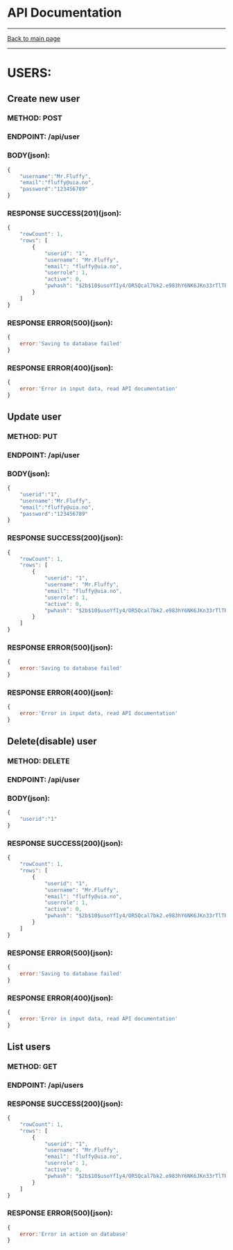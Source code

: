 # API Documentation

---

[Back to main page](https://github.com/iamlost82/MM-200-ToDo-Gruppe-2)

---
# USERS:

## Create new user
### METHOD: POST
### ENDPOINT: /api/user
### BODY(json):
```javascript
{
    "username":"Mr.Fluffy",
    "email":"fluffy@uia.no",
    "password":"123456789"
}
```
### RESPONSE SUCCESS(201)(json):
```javascript
{
	"rowCount": 1,
	"rows": [
		{
			"userid": "1",
			"username": "Mr.Fluffy",
			"email": "fluffy@uia.no",
			"userrole": 1,
			"active": 0,
			"pwhash": "$2b$10$usoYfIy4/OR5Qcal7bk2.e983hY6NK6JKn33rTlTRqFOJFDYooBeu"
		}
	]
}
```
### RESPONSE ERROR(500)(json):
```javascript
{
	error:'Saving to database failed'
}
```
### RESPONSE ERROR(400)(json):
```javascript
{
	error:'Error in input data, read API documentation'
}
```

## Update user
### METHOD: PUT
### ENDPOINT: /api/user
### BODY(json):
```javascript
{
    "userid":"1",
    "username":"Mr.Fluffy",
    "email":"fluffy@uia.no",
    "password":"123456789"
}
```
### RESPONSE SUCCESS(200)(json):
```javascript
{
	"rowCount": 1,
	"rows": [
		{
			"userid": "1",
			"username": "Mr.Fluffy",
			"email": "fluffy@uia.no",
			"userrole": 1,
			"active": 0,
			"pwhash": "$2b$10$usoYfIy4/OR5Qcal7bk2.e983hY6NK6JKn33rTlTRqFOJFDYooBeu"
		}
	]
}
```
### RESPONSE ERROR(500)(json):
```javascript
{
	error:'Saving to database failed'
}
```
### RESPONSE ERROR(400)(json):
```javascript
{
	error:'Error in input data, read API documentation'
}
```

## Delete(disable) user
### METHOD: DELETE
### ENDPOINT: /api/user
### BODY(json):
```javascript
{
	"userid":"1"
}
```
### RESPONSE SUCCESS(200)(json):
```javascript
{
	"rowCount": 1,
	"rows": [
		{
			"userid": "1",
			"username": "Mr.Fluffy",
			"email": "fluffy@uia.no",
			"userrole": 1,
			"active": 0,
			"pwhash": "$2b$10$usoYfIy4/OR5Qcal7bk2.e983hY6NK6JKn33rTlTRqFOJFDYooBeu"
		}
	]
}
```
### RESPONSE ERROR(500)(json):
```javascript
{
	error:'Saving to database failed'
}
```
### RESPONSE ERROR(400)(json):
```javascript
{
	error:'Error in input data, read API documentation'
}
```

## List users
### METHOD: GET
### ENDPOINT: /api/users
### RESPONSE SUCCESS(200)(json):
```javascript
{
	"rowCount": 1,
	"rows": [
		{
			"userid": "1",
			"username": "Mr.Fluffy",
			"email": "fluffy@uia.no",
			"userrole": 1,
			"active": 0,
			"pwhash": "$2b$10$usoYfIy4/OR5Qcal7bk2.e983hY6NK6JKn33rTlTRqFOJFDYooBeu"
		}
	]
}
```
### RESPONSE ERROR(500)(json):
```javascript
{
	error:'Error in action on database'
}
```